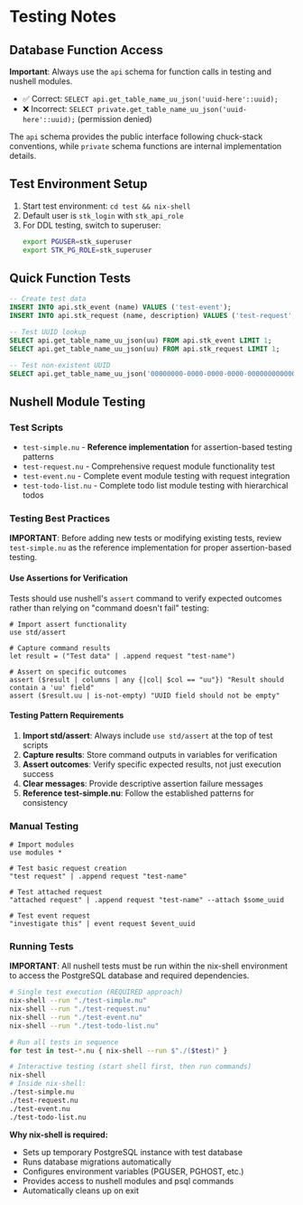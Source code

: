 # Testing Notes

## Database Function Access

**Important**: Always use the `api` schema for function calls in testing and nushell modules.

- ✅ Correct: `SELECT api.get_table_name_uu_json('uuid-here'::uuid);`
- ❌ Incorrect: `SELECT private.get_table_name_uu_json('uuid-here'::uuid);` (permission denied)

The `api` schema provides the public interface following chuck-stack conventions, while `private` schema functions are internal implementation details.

## Test Environment Setup

1. Start test environment: `cd test && nix-shell`
2. Default user is `stk_login` with `stk_api_role` 
3. For DDL testing, switch to superuser:
   ```bash
   export PGUSER=stk_superuser
   export STK_PG_ROLE=stk_superuser
   ```

## Quick Function Tests

```sql
-- Create test data
INSERT INTO api.stk_event (name) VALUES ('test-event');
INSERT INTO api.stk_request (name, description) VALUES ('test-request', 'test description');

-- Test UUID lookup
SELECT api.get_table_name_uu_json(uu) FROM api.stk_event LIMIT 1;
SELECT api.get_table_name_uu_json(uu) FROM api.stk_request LIMIT 1;

-- Test non-existent UUID
SELECT api.get_table_name_uu_json('00000000-0000-0000-0000-000000000000'::uuid);
```

## Nushell Module Testing

### Test Scripts
- `test-simple.nu` - **Reference implementation** for assertion-based testing patterns
- `test-request.nu` - Comprehensive request module functionality test
- `test-event.nu` - Complete event module testing with request integration
- `test-todo-list.nu` - Complete todo list module testing with hierarchical todos

### Testing Best Practices

**IMPORTANT**: Before adding new tests or modifying existing tests, review `test-simple.nu` as the reference implementation for proper assertion-based testing.

#### Use Assertions for Verification
Tests should use nushell's `assert` command to verify expected outcomes rather than relying on "command doesn't fail" testing:

```nushell
# Import assert functionality
use std/assert

# Capture command results
let result = ("Test data" | .append request "test-name")

# Assert on specific outcomes
assert ($result | columns | any {|col| $col == "uu"}) "Result should contain a 'uu' field"
assert ($result.uu | is-not-empty) "UUID field should not be empty"
```

#### Testing Pattern Requirements
1. **Import std/assert**: Always include `use std/assert` at the top of test scripts
2. **Capture results**: Store command outputs in variables for verification
3. **Assert outcomes**: Verify specific expected results, not just execution success
4. **Clear messages**: Provide descriptive assertion failure messages
5. **Reference test-simple.nu**: Follow the established patterns for consistency

### Manual Testing
```nushell
# Import modules
use modules *

# Test basic request creation
"test request" | .append request "test-name"

# Test attached request
"attached request" | .append request "test-name" --attach $some_uuid

# Test event request
"investigate this" | event request $event_uuid
```

### Running Tests

**IMPORTANT**: All nushell tests must be run within the nix-shell environment to access the PostgreSQL database and required dependencies.

```bash
# Single test execution (REQUIRED approach)
nix-shell --run "./test-simple.nu"
nix-shell --run "./test-request.nu" 
nix-shell --run "./test-event.nu"
nix-shell --run "./test-todo-list.nu"

# Run all tests in sequence
for test in test-*.nu { nix-shell --run $"./($test)" }

# Interactive testing (start shell first, then run commands)
nix-shell
# Inside nix-shell:
./test-simple.nu
./test-request.nu
./test-event.nu
./test-todo-list.nu
```

**Why nix-shell is required:**
- Sets up temporary PostgreSQL instance with test database
- Runs database migrations automatically
- Configures environment variables (PGUSER, PGHOST, etc.)
- Provides access to nushell modules and psql commands
- Automatically cleans up on exit